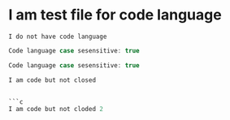 
# I am test file for code language

```
I do not have code language
```

```c
Code language case sesensitive: true
```

```C
Code language case sesensitive: true
```

```c
I am code but not closed


```c
I am code but not cloded 2
